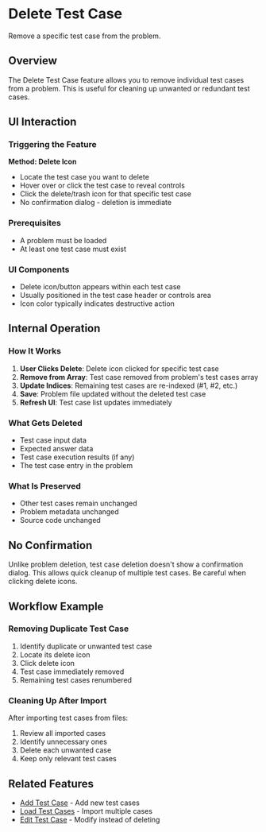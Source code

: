 # Delete Test Case

Remove a specific test case from the problem.

## Overview

The Delete Test Case feature allows you to remove individual test cases from a problem. This is useful for cleaning up unwanted or redundant test cases.

## UI Interaction

### Triggering the Feature

**Method: Delete Icon**
- Locate the test case you want to delete
- Hover over or click the test case to reveal controls
- Click the delete/trash icon for that specific test case
- No confirmation dialog - deletion is immediate

### Prerequisites

- A problem must be loaded
- At least one test case must exist

### UI Components

- Delete icon/button appears within each test case
- Usually positioned in the test case header or controls area
- Icon color typically indicates destructive action

## Internal Operation

### How It Works

1. **User Clicks Delete**: Delete icon clicked for specific test case
2. **Remove from Array**: Test case removed from problem's test cases array
3. **Update Indices**: Remaining test cases are re-indexed (#1, #2, etc.)
4. **Save**: Problem file updated without the deleted test case
5. **Refresh UI**: Test case list updates immediately

### What Gets Deleted

- Test case input data
- Expected answer data
- Test case execution results (if any)
- The test case entry in the problem

### What Is Preserved

- Other test cases remain unchanged
- Problem metadata unchanged
- Source code unchanged

## No Confirmation

Unlike problem deletion, test case deletion doesn't show a confirmation dialog. This allows quick cleanup of multiple test cases. Be careful when clicking delete icons.

## Workflow Example

### Removing Duplicate Test Case

1. Identify duplicate or unwanted test case
2. Locate its delete icon
3. Click delete icon
4. Test case immediately removed
5. Remaining test cases renumbered

### Cleaning Up After Import

After importing test cases from files:
1. Review all imported cases
2. Identify unnecessary ones
3. Delete each unwanted case
4. Keep only relevant test cases

## Related Features

- [Add Test Case](add-test-case.md) - Add new test cases
- [Load Test Cases](load-test-cases.md) - Import multiple cases
- [Edit Test Case](edit-test-case.md) - Modify instead of deleting

